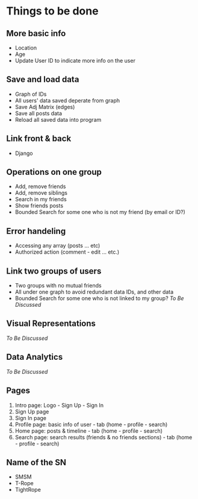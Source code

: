 # Things to be done
## More basic info 
* Location
* Age
* Update User ID to indicate more info on the user

## Save and load data
* Graph of IDs
* All users' data saved deperate from graph
* Save Adj Matrix (edges)
* Save all posts data
* Reload all saved data into program

## Link front & back
* Django

## Operations on one group
* Add, remove friends
* Add, remove siblings
* Search in my friends
* Show friends posts
* Bounded Search for some one who is not my friend (by email or ID?)

## Error handeling
* Accessing any array (posts ... etc)
* Authorized action (comment - edit ... etc.)
## Link two groups of users
* Two groups with no mutual friends
* All under one graph to avoid redundant data IDs, and other data
* Bounded Search for some one who is not linked to my group? 
  *To Be Discussed*

## Visual Representations
*To Be Discussed*

## Data Analytics
*To Be Discussed*

## Pages
1. Intro page: Logo - Sign Up - Sign In
2. Sign Up page
3. Sign In page
4. Profile page: basic info of user - tab (home - profile - search)
5. Home page: posts & timeline - tab (home - profile - search)
6. Search page: search results (friends & no friends sections) - tab (home - profile - search)

## Name of the SN
* SMSM
* T-Rope
* TightRope

